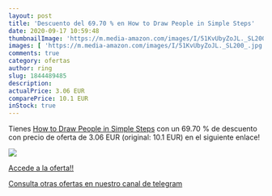 ```yaml
---
layout: post
title: 'Descuento del 69.70 % en How to Draw People in Simple Steps'
date: 2020-09-17 10:59:48
thumbnailImage: 'https://m.media-amazon.com/images/I/51KvUbyZoJL._SL200_.jpg'
images: [ 'https://m.media-amazon.com/images/I/51KvUbyZoJL._SL200_.jpg' ]
comments: true
category: ofertas
author: ring
slug: 1844489485
description:
actualPrice: 3.06 EUR
comparePrice: 10.1 EUR
inStock: true
---
```


Tienes [How to Draw People in Simple Steps](https://www.amazon.com/dp/1844489485/?tag=redken08-20) con un 69.70 % de descuento con precio de oferta de 3.06 EUR (original: 10.1 EUR) en el siguiente enlace!

[![](https://m.media-amazon.com/images/I/51KvUbyZoJL._SL200_.jpg)](https://www.amazon.com/dp/1844489485/?tag=redken08-20)

[Accede a la oferta!!](https://www.amazon.com/dp/1844489485/?tag=redken08-20)

[Consulta otras ofertas en nuestro canal de telegram](https://t.me/s/ofertas25)
